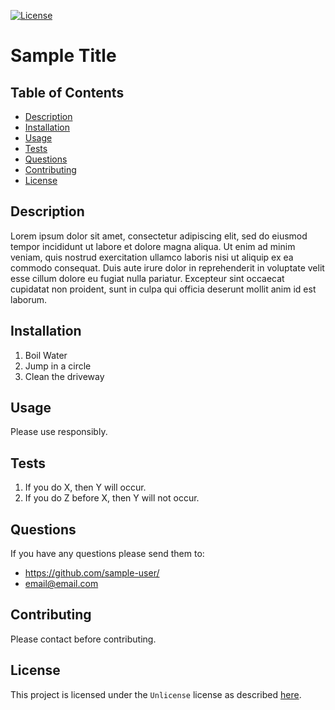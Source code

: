 
[![License](https://img.shields.io/badge/license-Unlicense-blue.svg)](http://unlicense.org/)


# Sample Title


## Table of Contents
* [Description](#description)
* [Installation](#installation)
* [Usage](#usage)
* [Tests](#tests)
* [Questions](#questions)
* [Contributing](#contributing)
* [License](#license)


## Description
Lorem ipsum dolor sit amet, consectetur adipiscing elit, sed do eiusmod tempor incididunt ut labore et dolore magna aliqua. Ut enim ad minim veniam, quis nostrud exercitation ullamco laboris nisi ut aliquip ex ea commodo consequat. Duis aute irure dolor in reprehenderit in voluptate velit esse cillum dolore eu fugiat nulla pariatur. Excepteur sint occaecat cupidatat non proident, sunt in culpa qui officia deserunt mollit anim id est laborum.

## Installation
1. Boil Water
2. Jump in a circle
3. Clean the driveway

## Usage
Please use responsibly.


## Tests
1. If you do X, then Y will occur.
2. If you do Z before X, then Y will not occur.

## Questions
If you have any questions please send them to:
* https://github.com/sample-user/
* email@email.com

## Contributing
Please contact before contributing.


## License
This project is licensed under the `Unlicense` license as described [here](http://unlicense.org/).
